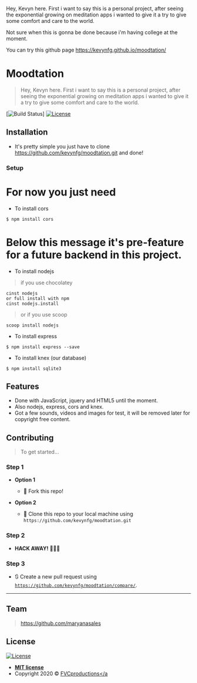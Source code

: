 Hey, Kevyn here. First i want to say this is a personal project, after seeing the exponential growing on meditation apps i wanted to give it a try to give some comfort and care to the world.

Not sure when this is gonna be done because i'm having college at the moment.

You can try this github page https://kevynfg.github.io/moodtation/

# Moodtation

>Hey, Kevyn here. First i want to say this is a personal project, after seeing the exponential growing on meditation apps i wanted to give it a try to give some comfort and care to the world.

[![Build Status](http://img.shields.io/travis/badges/badgerbadgerbadger.svg?style=flat-square)] [![License](http://img.shields.io/:license-mit-blue.svg?style=flat-square)](http://badges.mit-license.org)

## Installation

- It's pretty simple you just have to clone https://github.com/kevynfg/moodtation.git and done!

### Setup

# For now you just need 

- To install cors

```shell
$ npm install cors
```
# Below this message it's pre-feature for a future backend in this project.

- To install nodejs

> if you use chocolatey

```shell
cinst nodejs
or full install with npm
cinst nodejs.install
```

> or if you use scoop

```shell
scoop install nodejs
```

- To install express

```shell
$ npm install express --save
```

- To install knex (our database)

```shell
$ npm install sqlite3
```

## Features
- Done with JavaScript, jquery and HTML5 until the moment.
- Also nodejs, express, cors and knex.
- Got a few sounds, videos and images for test, it will be removed later for copyright free content.

## Contributing

> To get started...

### Step 1

- **Option 1**
    - 🍴 Fork this repo!

- **Option 2**
    - 👯 Clone this repo to your local machine using `https://github.com/kevynfg/moodtation.git`

### Step 2

- **HACK AWAY!** 🔨🔨🔨

### Step 3

- 🔃 Create a new pull request using <a href="https://github.com/kevynfg/moodtation/compare/" target="_blank">`https://github.com/kevynfg/moodtation/compare/`</a>.

---

## Team

> https://github.com/maryanasales

## License

[![License](http://img.shields.io/:license-mit-blue.svg?style=flat-square)](http://badges.mit-license.org)

- **[MIT license](http://opensource.org/licenses/mit-license.php)**
- Copyright 2020 © <a href="http://fvcproductions.com" target="_blank">FVCproductions</a
